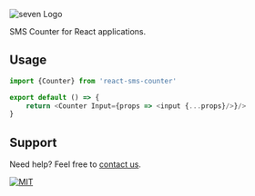 ![](https://www.seven.io/wp-content/uploads/Logo.svg "seven Logo")

SMS Counter for React applications.

## Usage

```typescript jsx
import {Counter} from 'react-sms-counter'

export default () => {
    return <Counter Input={props => <input {...props}/>}/>
}
```

## Support

Need help? Feel free to [contact us](https://www.seven.io/en/company/contact).

[![MIT](https://img.shields.io/badge/License-MIT-teal.svg)](LICENSE)
